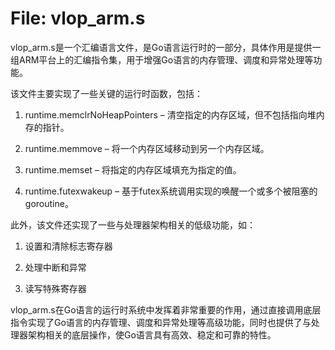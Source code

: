 # File: vlop_arm.s

vlop_arm.s是一个汇编语言文件，是Go语言运行时的一部分，具体作用是提供一组ARM平台上的汇编指令集，用于增强Go语言的内存管理、调度和异常处理等功能。

该文件主要实现了一些关键的运行时函数，包括：

1. runtime.memclrNoHeapPointers – 清空指定的内存区域，但不包括指向堆内存的指针。

2. runtime.memmove – 将一个内存区域移动到另一个内存区域。

3. runtime.memset – 将指定的内存区域填充为指定的值。

4. runtime.futexwakeup – 基于futex系统调用实现的唤醒一个或多个被阻塞的goroutine。

此外，该文件还实现了一些与处理器架构相关的低级功能，如：

1. 设置和清除标志寄存器

2. 处理中断和异常

3. 读写特殊寄存器

vlop_arm.s在Go语言的运行时系统中发挥着非常重要的作用，通过直接调用底层指令实现了Go语言的内存管理、调度和异常处理等高级功能，同时也提供了与处理器架构相关的底层操作，使Go语言具有高效、稳定和可靠的特性。

